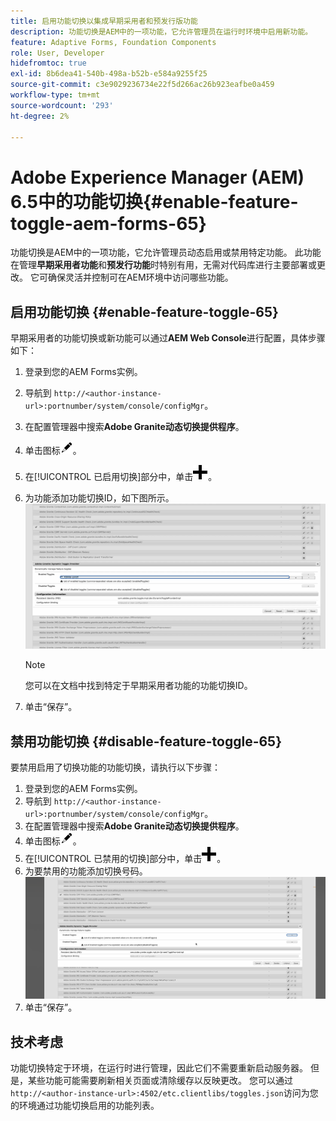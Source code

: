 ```yaml
---
title: 启用功能切换以集成早期采用者和预发行版功能
description: 功能切换是AEM中的一项功能，它允许管理员在运行时环境中启用新功能。
feature: Adaptive Forms, Foundation Components
role: User, Developer
hidefromtoc: true
exl-id: 8b6dea41-540b-498a-b52b-e584a9255f25
source-git-commit: c3e9029236734e22f5d266ac26b923eafbe0a459
workflow-type: tm+mt
source-wordcount: '293'
ht-degree: 2%

---
```


# Adobe Experience Manager (AEM) 6.5中的功能切换{#enable-feature-toggle-aem-forms-65}

功能切换是AEM中的一项功能，它允许管理员动态启用或禁用特定功能。 此功能在管理&#x200B;**早期采用者功能**&#x200B;和&#x200B;**预发行功能**&#x200B;时特别有用，无需对代码库进行主要部署或更改。 它可确保灵活并控制可在AEM环境中访问哪些功能。

## 启用功能切换 {#enable-feature-toggle-65}

早期采用者的功能切换或新功能可以通过&#x200B;**AEM Web Console**&#x200B;进行配置，具体步骤如下：

1. 登录到您的AEM Forms实例。
2. 导航到 `http://<author-instance-url>:portnumber/system/console/configMgr`。
3. 在配置管理器中搜索&#x200B;**Adobe Granite动态切换提供程序**。
4. 单击图标![铅笔图标](assets/illustratorcc_penciltool_cur_edit_2_17.png)。
5. 在[!UICONTROL 已启用切换]部分中，单击![铅笔图标](assets/aem6forms_add.png)。
6. 为功能添加功能切换ID，如下图所示。
   ![添加切换开关](assets/add_toggle_number_forms.png)

   >[!NOTE]
   >
   >您可以在文档中找到特定于早期采用者功能的功能切换ID。

7. 单击“保存”。

## 禁用功能切换 {#disable-feature-toggle-65}

要禁用启用了切换功能的功能切换，请执行以下步骤：

1. 登录到您的AEM Forms实例。
2. 导航到 `http://<author-instance-url>:portnumber/system/console/configMgr`。
3. 在配置管理器中搜索&#x200B;**Adobe Granite动态切换提供程序**。
4. 单击图标![铅笔图标](assets/illustratorcc_penciltool_cur_edit_2_17.png)。
5. 在[!UICONTROL 已禁用的切换]部分中，单击![铅笔图标](assets/aem6forms_add.png)。
6. 为要禁用的功能添加切换号码。
   ![删除切换](assets/remove_toggle_feature_forms.png)
7. 单击“保存”。

## 技术考虑

功能切换特定于环境，在运行时进行管理，因此它们不需要重新启动服务器。 但是，某些功能可能需要刷新相关页面或清除缓存以反映更改。
您可以通过`http://<author-instance-url>:4502/etc.clientlibs/toggles.json`访问为您的环境通过功能切换启用的功能列表。
